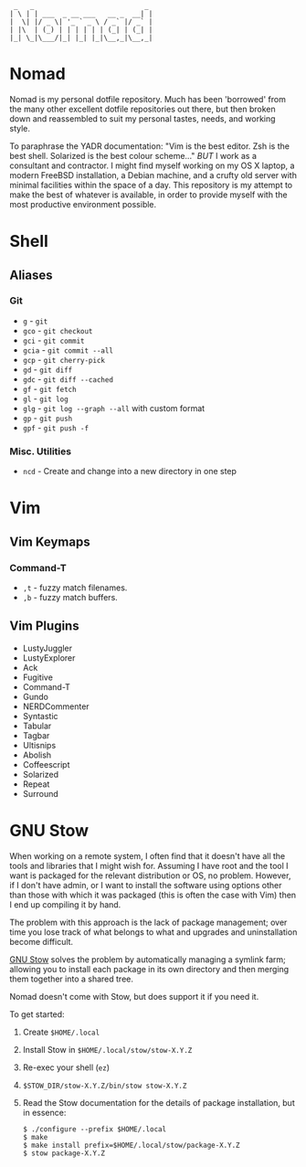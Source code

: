      _   _                           _
    | \ | | ___  _ __ ___   __ _  __| |
    |  \| |/ _ \| '_ ` _ \ / _` |/ _` |
    | |\  | (_) | | | | | | (_| | (_| |
    |_| \_|\___/|_| |_| |_|\__,_|\__,_|


Nomad
=====

Nomad is my personal dotfile repository.  Much has been 'borrowed' from
the many other excellent dotfile repositories out there, but then broken
down and reassembled to suit my personal tastes, needs, and working
style.

To paraphrase the YADR documentation: "Vim is the best editor.  Zsh is
the best shell.  Solarized is the best colour scheme..." _BUT_ I work as
a consultant and contractor.  I might find myself working on my OS X
laptop, a modern FreeBSD installation, a Debian machine, and a crufty
old server with minimal facilities within the space of a day.  This
repository is my attempt to make the best of whatever is available, in
order to provide myself with the most productive environment possible.

Shell
=====

Aliases
-------

### Git

 * `g`     - `git`
 * `gco`   - `git checkout`
 * `gci`   - `git commit`
 * `gcia`  - `git commit --all`
 * `gcp`   - `git cherry-pick`
 * `gd`    - `git diff`
 * `gdc`   - `git diff --cached`
 * `gf`    - `git fetch`
 * `gl`    - `git log`
 * `glg`   - `git log --graph --all` with custom format
 * `gp`    - `git push`
 * `gpf`   - `git push -f`

### Misc. Utilities

 * `ncd` - Create and change into a new directory in one step

Vim
===

Vim Keymaps
-----------

### Command-T

 * `,t` - fuzzy match filenames.
 * `,b` - fuzzy match buffers.

Vim Plugins
-----------

 * LustyJuggler
 * LustyExplorer
 * Ack
 * Fugitive
 * Command-T
 * Gundo
 * NERDCommenter
 * Syntastic
 * Tabular
 * Tagbar
 * Ultisnips
 * Abolish
 * Coffeescript
 * Solarized
 * Repeat
 * Surround

GNU Stow
========

When working on a remote system, I often find that it doesn't have
all the tools and libraries that I might wish for.  Assuming I have
root and the tool I want is packaged for the relevant distribution
or OS, no problem.  However, if I don't have admin, or I want to
install the software using options other than those with which it
was packaged (this is often the case with Vim) then I end up
compiling it by hand.

The problem with this approach is the lack of package management;
over time you lose track of what belongs to what and upgrades and
uninstallation become difficult.

[GNU Stow](http://www.gnu.org/software/stow/) solves the problem by
automatically managing a symlink farm; allowing you to install each
package in its own directory and then merging them together into a
shared tree.

Nomad doesn't come with Stow, but does support it if you need it.

To get started:

 1. Create `$HOME/.local`
 2. Install Stow in `$HOME/.local/stow/stow-X.Y.Z`
 3. Re-exec your shell (`ez`)
 4. `$STOW_DIR/stow-X.Y.Z/bin/stow stow-X.Y.Z`
 5. Read the Stow documentation for the details of package installation,
    but in essence:

        $ ./configure --prefix $HOME/.local
        $ make
        $ make install prefix=$HOME/.local/stow/package-X.Y.Z
        $ stow package-X.Y.Z
    



